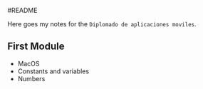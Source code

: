 #README

Here goes my notes for the `Diplomado de aplicaciones moviles`. 

## First Module

- MacOS
- Constants and variables
- Numbers





